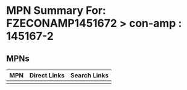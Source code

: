 



# MPN Summary For: FZECONAMP1451672 > con-amp : 145167-2

## MPNs
  

|MPN|Direct Links|Search Links|
| :--- | :--- | :--- |
||||
